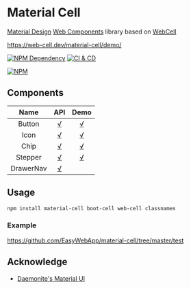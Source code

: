 # Material Cell

[Material Design][1] [Web Components][2] library based on [WebCell][3]

https://web-cell.dev/material-cell/demo/

[![NPM Dependency](https://david-dm.org/EasyWebApp/material-cell.svg)][4]
[![CI & CD](https://github.com/EasyWebApp/material-cell/workflows/CI%20&%20CD/badge.svg)][5]

[![NPM](https://nodei.co/npm/material-cell.png?downloads=true&downloadRank=true&stars=true)][6]

## Components

|   Name    |                                  API                                   |                         Demo                          |
| :-------: | :--------------------------------------------------------------------: | :---------------------------------------------------: |
|  Button   |  [√](https://web-cell.dev/material-cell/interfaces/buttonprops.html)   | [√](https://web-cell.dev/material-cell/demo/#button)  |
|   Icon    |   [√](https://web-cell.dev/material-cell/interfaces/iconprops.html)    |  [√](https://web-cell.dev/material-cell/demo/#icon)   |
|   Chip    |   [√](https://web-cell.dev/material-cell/interfaces/chipprops.html)    |  [√](https://web-cell.dev/material-cell/demo/#chip)   |
|  Stepper  |  [√](https://web-cell.dev/material-cell/interfaces/stepperprops.html)  | [√](https://web-cell.dev/material-cell/demo/#stepper) |
| DrawerNav | [√](https://web-cell.dev/material-cell/interfaces/drawernavprops.html) |                                                       |

## Usage

```Shell
npm install material-cell boot-cell web-cell classnames
```

### Example

https://github.com/EasyWebApp/material-cell/tree/master/test

## Acknowledge

-   [Daemonite's Material UI](https://daemonite.github.io/material/)

[1]: https://material.io/
[2]: https://www.webcomponents.org/
[3]: https://web-cell.dev/
[4]: https://david-dm.org/EasyWebApp/material-cell
[5]: https://github.com/EasyWebApp/material-cell/actions
[6]: https://nodei.co/npm/material-cell/
